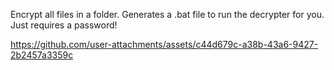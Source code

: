 Encrypt all files in a folder. Generates a .bat file to run the decrypter for you. Just requires a password!

https://github.com/user-attachments/assets/c44d679c-a38b-43a6-9427-2b2457a3359c

